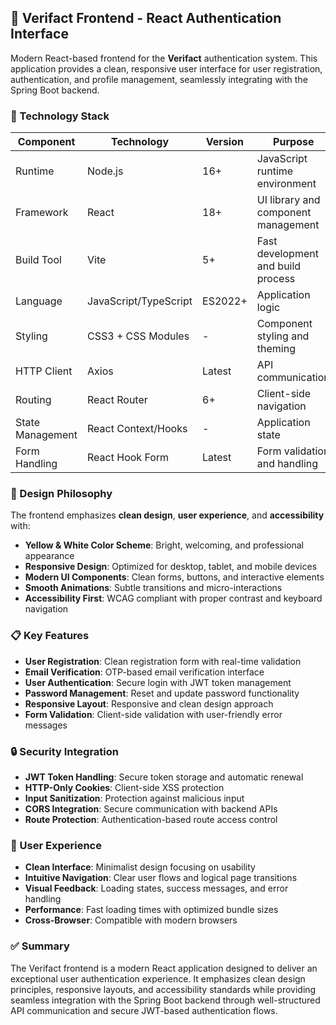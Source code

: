 ## 🎨 Verifact Frontend - React Authentication Interface

Modern React-based frontend for the **Verifact** authentication system. This application provides a clean, responsive user interface for user registration, authentication, and profile management, seamlessly integrating with the Spring Boot backend.

### 🚀 Technology Stack

| Component | Technology | Version | Purpose |
|-----------|------------|---------|---------|
| Runtime | Node.js | 16+ | JavaScript runtime environment |
| Framework | React | 18+ | UI library and component management |
| Build Tool | Vite | 5+ | Fast development and build process |
| Language | JavaScript/TypeScript | ES2022+ | Application logic |
| Styling | CSS3 + CSS Modules | - | Component styling and theming |
| HTTP Client | Axios | Latest | API communication |
| Routing | React Router | 6+ | Client-side navigation |
| State Management | React Context/Hooks | - | Application state |
| Form Handling | React Hook Form | Latest | Form validation and handling |

### 🎨 Design Philosophy

The frontend emphasizes **clean design**, **user experience**, and **accessibility** with:

* **Yellow & White Color Scheme**: Bright, welcoming, and professional appearance
* **Responsive Design**: Optimized for desktop, tablet, and mobile devices
* **Modern UI Components**: Clean forms, buttons, and interactive elements
* **Smooth Animations**: Subtle transitions and micro-interactions
* **Accessibility First**: WCAG compliant with proper contrast and keyboard navigation


### 📋 Key Features

* **User Registration**: Clean registration form with real-time validation
* **Email Verification**: OTP-based email verification interface
* **User Authentication**: Secure login with JWT token management
* **Password Management**: Reset and update password functionality
* **Responsive Layout**: Responsive and clean design approach
* **Form Validation**: Client-side validation with user-friendly error messages

### 🔒 Security Integration

* **JWT Token Handling**: Secure token storage and automatic renewal
* **HTTP-Only Cookies**: Client-side XSS protection
* **Input Sanitization**: Protection against malicious input
* **CORS Integration**: Secure communication with backend APIs
* **Route Protection**: Authentication-based route access control

### 🎯 User Experience

* **Clean Interface**: Minimalist design focusing on usability
* **Intuitive Navigation**: Clear user flows and logical page transitions
* **Visual Feedback**: Loading states, success messages, and error handling
* **Performance**: Fast loading times with optimized bundle sizes
* **Cross-Browser**: Compatible with modern browsers

### ✅ Summary

The Verifact frontend is a modern React application designed to deliver an exceptional user authentication experience. It emphasizes clean design principles, responsive layouts, and accessibility standards while providing seamless integration with the Spring Boot backend through well-structured API communication and secure JWT-based authentication flows.

